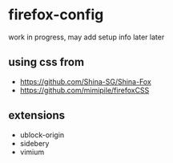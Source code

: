 # firefox-config

work in progress, may add setup info later later

## using css from

- https://github.com/Shina-SG/Shina-Fox
- https://github.com/mimipile/firefoxCSS

## extensions

- ublock-origin
- sidebery
- vimium